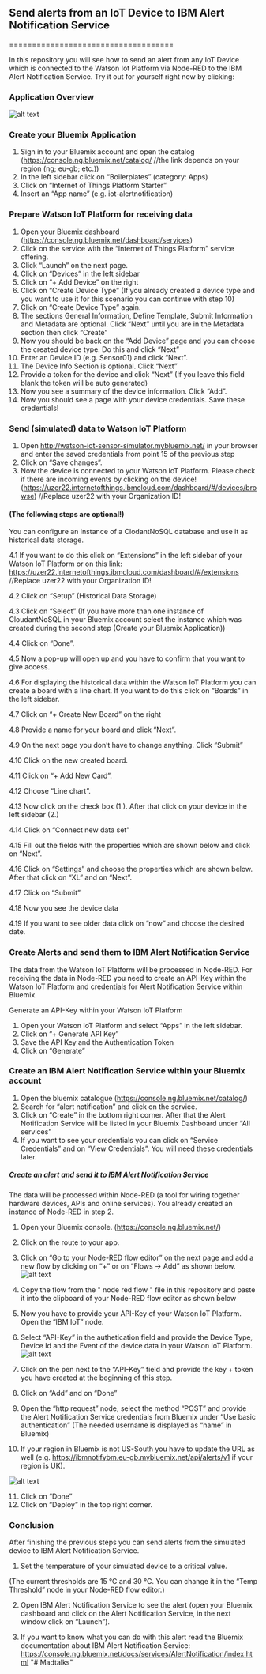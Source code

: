 ## Send alerts from an IoT Device to IBM Alert Notification Service

====================================

In this repository you will see how to send an alert from any IoT Device which is connected to the Watson Iot Platform via Node-RED to the IBM Alert Notification Service. Try it out for yourself right now by clicking:



### Application Overview
![alt text](https://developer.ibm.com/recipes/wp-content/uploads/sites/41/2017/03/ANStop.png)


### Create your Bluemix Application

1. Sign in to your Bluemix account and open the catalog (https://console.ng.bluemix.net/catalog/   //the link depends on your region (ng; eu-gb; etc.))
2. In the left sidebar click on “Boilerplates” (category: Apps)
3. Click on “Internet of Things Platform Starter”
4. Insert an “App name” (e.g. iot-alertnotification)

### Prepare Watson IoT Platform for receiving data

1. Open your Bluemix dashboard (https://console.ng.bluemix.net/dashboard/services)
2. Click on the service with the “Internet of Things Platform” service offering.
3. Click “Launch” on the next page.
4. Click on “Devices” in the left sidebar
5. Click on “+ Add Device” on the right
6. Click on “Create Device Type” (If you already created a device type and you want to use it for this scenario you can continue with step 10)
7. Click on “Create Device Type” again.
9. The sections General Information, Define Template, Submit Information and Metadata are optional.
    Click “Next” until you are in the Metadata section then click “Create”
10. Now you should be back on the “Add Device” page and you can choose the created device type. Do this and click “Next”
11. Enter an Device ID (e.g. Sensor01) and click “Next”.
12. The Device Info Section is optional. Click “Next”
13. Provide a token for the device and click “Next” (If you leave this field blank the token will be auto generated)
14. Now you see a summary of the device information. Click “Add”.
15. Now you should see a page with your device credentials. Save these credentials!

### Send (simulated) data to Watson IoT Platform
1. Open http://watson-iot-sensor-simulator.mybluemix.net/ in your browser and enter the saved credentials from point 15 of the previous step
2. Click on “Save changes”.
3. Now the device is connected to your Watson IoT Platform. Please check if there are incoming events by clicking on the device! (https://uzer22.internetofthings.ibmcloud.com/dashboard/#/devices/browse) //Replace uzer22 with your Organization ID!
#### (The following steps are optional!)
You can configure an instance of a ClodantNoSQL database and use it as historical data storage.

4.1 If you want to do this click on “Extensions” in the left sidebar of your Watson IoT Platform or on this link: https://uzer22.internetofthings.ibmcloud.com/dashboard/#/extensions  //Replace uzer22 with your Organization ID!

4.2 Click on “Setup” (Historical Data Storage)

4.3 Click on “Select”  (If you have more than one instance of CloudantNoSQL in your Bluemix account select the instance which was created during the second step (Create your Bluemix Application))

4.4 Click on “Done”.

4.5 Now a pop-up will open up and you have to confirm that you want to give access.

4.6 For displaying the historical data within the Watson IoT Platform you can create a board with a line chart. If you want to do this click on “Boards” in the left sidebar.

4.7 Click on “+ Create New Board” on the right

4.8 Provide a name for your board and click “Next”.

4.9 On the next page you don’t have to change anything. Click “Submit”

4.10 Click on the new created board.

4.11 Click on “+ Add New Card”.

4.12 Choose “Line chart”.

4.13 Now click on the check box (1.). After that click on your device in the left sidebar (2.)

4.14 Click on “Connect new data set”

4.15 Fill out the fields with the properties which are shown below and click on “Next”.

4.16 Click on “Settings” and choose the properties which are shown below. After that click on “XL” and on “Next”.

4.17 Click on “Submit”

4.18 Now you see the device data

4.19 If you want to see older data click on “now” and choose the desired date.

### Create Alerts and send them to IBM Alert Notification Service
The data from the Watson IoT Platform will be processed in Node-RED. For receiving the data in Node-RED you need to create an API-Key within the Watson IoT Platform and credentials for Alert Notification Service within Bluemix.

Generate an API-Key within your Watson IoT Platform

1. Open your Watson IoT Platform and select “Apps” in the left sidebar.
2. Click on “+ Generate API Key”
3. Save the API Key and the Authentication Token
4. Click on “Generate”

### Create an IBM Alert Notification Service within your Bluemix account

1. Open the bluemix catalogue (https://console.ng.bluemix.net/catalog/)
2. Search for “alert notification” and click on the service.
3. Click on “Create” in the bottom right corner. After that the Alert Notification Service will be listed in your Bluemix Dashboard under “All services”
4. If you want to see your credentials you can click on “Service Credentials” and on “View Credentials”. You will need these credentials later.
##### Create an alert and send it to IBM Alert Notification Service

The data will be processed within Node-RED (a tool for wiring together hardware devices, APIs and online services). You already created an instance of Node-RED in step 2.
1. Open your Bluemix console. (https://console.ng.bluemix.net/)
2. Click on the route to your app.
3. Click on “Go to your Node-RED flow editor” on the next page and add a new flow by clicking on “+” or on “Flows -> Add” as shown below.
![alt text](https://developer.ibm.com/recipes/wp-content/uploads/sites/41/2017/03/Bildschirmfoto-2017-03-10-um-17.18.08.png)

4. Copy the flow from the " node red flow " file in this repository and paste it into the clipboard of your Node-RED flow editor as shown below
5. Now you have to provide your API-Key of your Watson IoT Platform. Open the “IBM IoT” node.
6. Select “API-Key” in the authetication field and provide the Device Type, Device Id and the Event of the device data in your Watson IoT Platform.
![alt text](https://developer.ibm.com/recipes/wp-content/uploads/sites/41/2017/03/Bildschirmfoto-2017-03-09-um-16.00.58.png)

7. Click on the pen next to the “API-Key” field and provide the key + token you have created at the beginning of this step.
8. Click on “Add” and on “Done”
9. Open the “http request” node, select the method “POST” and provide the Alert Notification Service credentials from Bluemix under “Use basic authentication” (The needed username is displayed as “name” in Bluemix)
10. If your region in Bluemix is not US-South you have to update the URL as well (e.g. https://ibmnotifybm.eu-gb.mybluemix.net/api/alerts/v1 if your region is UK).

![alt text](https://developer.ibm.com/recipes/wp-content/uploads/sites/41/2017/03/Bildschirmfoto-2017-03-09-um-16.17.21.png)

11. Click on “Done”
12. Click on “Deploy” in the top right corner.


### Conclusion

After finishing the previous steps you can send alerts from the simulated device to IBM Alert Notification Service.

1. Set the temperature of your simulated device to a critical value.

(The current thresholds are 15 °C and 30 °C. You can change it in the “Temp Threshold” node in your Node-RED flow editor.)

2. Open IBM Alert Notification Service to see the alert (open your Bluemix dashboard and click on the Alert Notification Service, in the next window click on “Launch”).

3. If you want to know what you can do with this alert read the Bluemix documentation about IBM Alert Notification Service: https://console.ng.bluemix.net/docs/services/AlertNotification/index.html 
"# Madtalks" 
